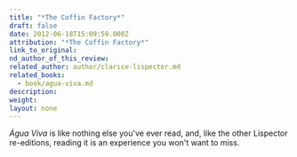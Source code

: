 ```yaml
---
title: "*The Coffin Factory*"
draft: false
date: 2012-06-18T15:09:59.000Z
attribution: "*The Coffin Factory*"
link_to_original:
nd_author_of_this_review:
related_author: author/clarice-lispector.md
related_books:
  - book/agua-viva.md
description:
weight:
layout: none
---
```

*Água Viva* is like nothing else you've ever read, and, like the other Lispector re-editions, reading it is an experience you won't want to miss.

